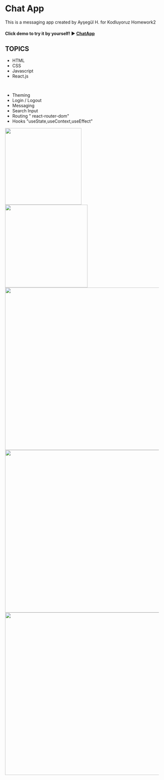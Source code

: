 # Chat App

This is a messaging app created by Ayşegül H. for Kodluyoruz Homework2

#### Click demo to try it by yourself! :arrow_forward: [ChatApp](https://my-chat-app-homework.netlify.app)

## TOPICS

- HTML
- CSS
- Javascript
- React.js

<br>

- Theming
- Login / Logout
- Messaging
- Search Input
- Routing " react-router-dom"
- Hooks "useState,useContext,useEffect"

<img src="https://user-images.githubusercontent.com/81239760/138947074-b0f407c2-3c09-4954-81ec-242e1bf43079.PNG" width="250"/>
<img src="https://user-images.githubusercontent.com/81239760/138946849-d4951940-8b23-4900-b334-21f71283dddb.PNG" width="270"/> 
 <br>
<img src="https://user-images.githubusercontent.com/81239760/138947934-5ab9494c-ddd5-4c65-92a6-7d18474e7b84.PNG " width="530"/> <br>
<img src="https://user-images.githubusercontent.com/81239760/138948417-21a1dc64-7098-48e4-97e3-21eb9e561244.PNG " width="530"/> <br>
<img src="https://user-images.githubusercontent.com/81239760/138946577-a27c4440-3f81-4c25-a836-180eb8dfcf91.PNG " width="530"/> <br>
